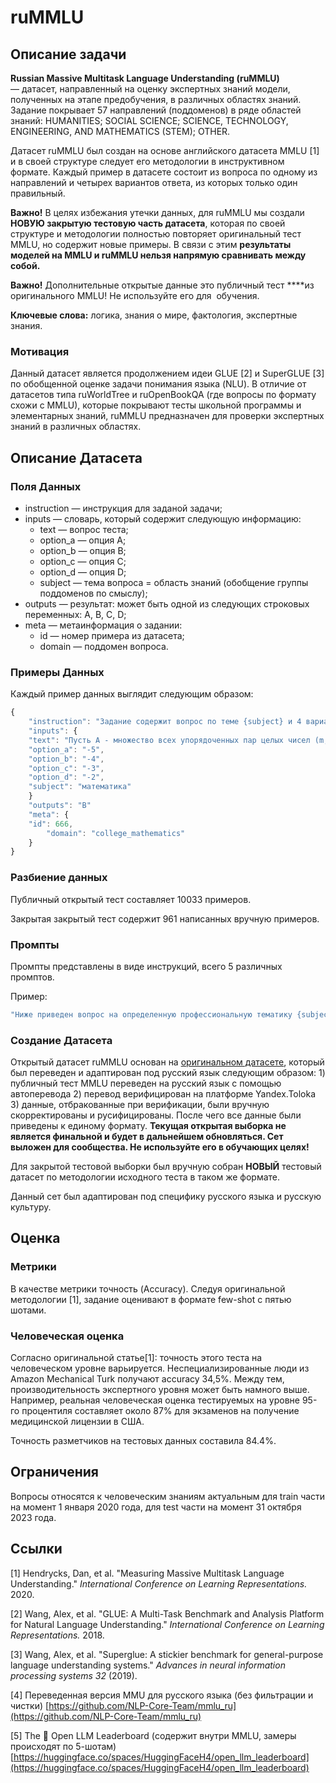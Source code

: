 # ruMMLU

## Описание задачи

**Russian Massive Multitask Language Understanding (ruMMLU)** — датасет, направленный на оценку экспертных знаний модели, полученных на этапе предобучения, в различных областях знаний. Задание покрывает 57 направлений (поддоменов) в ряде областей знаний:  HUMANITIES; SOCIAL SCIENCE; SCIENCE, TECHNOLOGY, ENGINEERING, AND MATHEMATICS (STEM); OTHER.

Датасет ruMMLU был создан на основе английского датасета MMLU [1] и в своей структуре следует его методологии в инструктивном формате. Каждый пример в датасете состоит из вопроса по одному из направлений и четырех вариантов ответа, из которых только один правильный.

**Важно!** В целях избежания утечки данных, для ruMMLU мы создали **НОВУЮ закрытую тестовую часть датасета**, которая по своей структуре и методологии полностью повторяет оригинальный тест MMLU, но содержит новые примеры. В связи с этим **результаты моделей на MMLU и ruMMLU нельзя напрямую сравнивать между собой.**

**Важно!** Дополнительные открытые данные это публичный тест ****из оригинального MMLU! Не используйте его для  обучения.

**Ключевые слова:** логика, знания о мире, фактология, экспертные знания.

### Мотивация

Данный датасет является продолжением идеи GLUE [2] и SuperGLUE [3] по обобщенной оценке задачи понимания языка (NLU). В отличие от датасетов типа ruWorldTree и ruOpenBookQA (где вопросы по формату схожи с MMLU), которые покрывают тесты школьной программы и элементарных знаний, ruMMLU предназначен для проверки экспертных знаний в различных областях.

## Описание Датасета

### Поля Данных

- instruction — инструкция для заданой задачи;
- inputs — словарь, который содержит следующую информацию:
    - text — вопрос теста;
    - option_a — опция A;
    - option_b — опция B;
    - option_c — опция C;
    - option_d — опция D;
    - subject — тема вопроса = область знаний (обобщение группы поддоменов по смыслу);
- outputs — результат: может быть одной из следующих строковых переменных: A, B, C, D;
- meta — метаинформация о задании:
    - id — номер примера из датасета;
    - domain — поддомен вопроса.

### Примеры Данных

Каждый пример данных выглядит следующим образом:

```jsx
{
    "instruction": "Задание содержит вопрос по теме {subject} и 4 варианта ответа A, B, C, D, из которых только один правильный.\\n{text}\\nA {option_a}\\nB {option_b}\\nC {option_c}\\nD {option_d}\\nЗапишите букву правильного ответа\\nОтвет:"
    "inputs": {
	"text": "Пусть A - множество всех упорядоченных пар целых чисел (m, n), таких, что 7m + 12n = 22. Какое наибольшее отрицательное число в множестве B = {m + n : (m, n) \\\\in A}?\\n",
	"option_a": "-5",
	"option_b": "-4",
	"option_c": "-3",
	"option_d": "-2",
	"subject": "математика"
    }
    "outputs": "B"
    "meta": {
	"id": 666,
        "domain": "college_mathematics"
    }
}
```

### Разбиение данных

Публичный открытый тест составляет 10033 примеров.

Закрытая закрытый тест содержит 961 написанных вручную примеров.

### Промпты

Промпты представлены в виде инструкций, всего 5 различных промптов.

Пример:

```jsx
"Ниже приведен вопрос на определенную профессиональную тематику {subject} и даны варианты ответа A, B, C, D. Гарантируется, что только один из ответов правильный.\nПравильно ответьте на вопрос, выбрав букву A, B, C или D:\n{text}\nA {option_a}\nB {option_b}\nC {option_c}\nD {option_d}\nОтвет:".
```

### Создание Датасета

Открытый датасет ruMMLU основан на [оригинальном датасете](https://github.com/hendrycks/test), который был переведен и адаптирован под русский язык следующим образом: 1) публичный тест MMLU переведен на русский язык с помощью автоперевода 2) перевод верифицирован на платформе Yandex.Toloka 3) данные, отбракованные при верификации, были вручную скорректированы и русифицированы. После чего все данные были приведены к единому формату. **Текущая открытая выборка не является финальной и будет в дальнейшем обновляться. Сет выложен для сообщества. Не используйте его в обучающих целях!**

Для закрытой тестовой выборки был вручную собран **НОВЫЙ** тестовый датасет по методологии исходного теста в таком же формате.

Данный сет был адаптирован под специфику русского языка и русскую культуру.

## Оценка

### Метрики

В качестве метрики точность (Accuracy). Следуя оригинальной методологии [1], задание оценивают в формате few-shot с пятью шотами.

### Человеческая оценка

Согласно оригинальной статье[1]: точность этого теста на человеческом уровне варьируется. Неспециализированные люди из Amazon Mechanical Turk получают accuracy 34,5%. Между тем, производительность экспертного уровня может быть намного выше. Например, реальная человеческая оценка тестируемых на уровне 95-го процентиля составляет около 87% для экзаменов на получение медицинской лицензии в США.

Точность разметчиков на тестовых данных составила 84.4%.

## Ограничения

Вопросы относятся к человеческим знаниям актуальным для train части на момент 1 января 2020 года, для test части на момент 31 октября 2023 года.

## Ссылки

[1] Hendrycks, Dan, et al. "Measuring Massive Multitask Language Understanding." *International Conference on Learning Representations.* 2020.

[2] Wang, Alex, et al. "GLUE: A Multi-Task Benchmark and Analysis Platform for Natural Language Understanding." *International Conference on Learning Representations.* 2018.

[3] Wang, Alex, et al. "Superglue: A stickier benchmark for general-purpose language understanding systems." *Advances in neural information processing systems 32* (2019).

[4] Переведенная версия MMU для русского языка (без фильтрации и чистки) [https://github.com/NLP-Core-Team/mmlu_ru](https://github.com/NLP-Core-Team/mmlu_ru)

[5] The 🤗 Open LLM Leaderboard (содержит внутри MMLU, замеры происходят по 5-шотам) [https://huggingface.co/spaces/HuggingFaceH4/open_llm_leaderboard](https://huggingface.co/spaces/HuggingFaceH4/open_llm_leaderboard)
